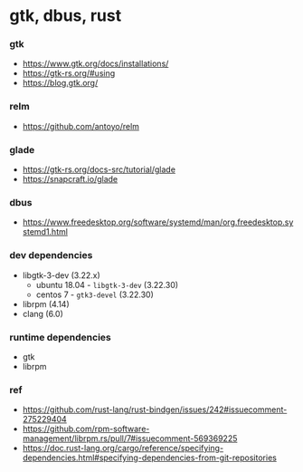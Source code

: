 gtk, dbus, rust
===

### gtk
- https://www.gtk.org/docs/installations/
- https://gtk-rs.org/#using
- https://blog.gtk.org/

### relm
- https://github.com/antoyo/relm

### glade
- https://gtk-rs.org/docs-src/tutorial/glade
- https://snapcraft.io/glade

### dbus
- https://www.freedesktop.org/software/systemd/man/org.freedesktop.systemd1.html

### dev dependencies
- libgtk-3-dev (3.22.x)
  - ubuntu 18.04 - `libgtk-3-dev` (3.22.30)
  - centos 7 - `gtk3-devel` (3.22.30)
- librpm (4.14)
- clang (6.0)

### runtime dependencies
- gtk
- librpm

### ref
- https://github.com/rust-lang/rust-bindgen/issues/242#issuecomment-275229404
- https://github.com/rpm-software-management/librpm.rs/pull/7#issuecomment-569369225
- https://doc.rust-lang.org/cargo/reference/specifying-dependencies.html#specifying-dependencies-from-git-repositories

